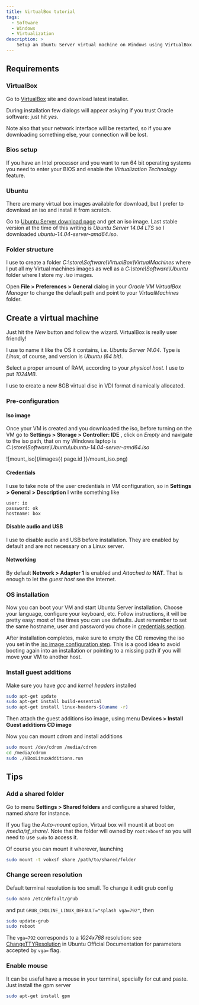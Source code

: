```yaml
---
title: VirtualBox tutorial
tags:
  - Software
  - Windows
  - Virtualization
description: >
    Setup an Ubuntu Server virtual machine on Windows using VirtualBox.
---
```


## Requirements

### VirtualBox

Go to [VirtualBox][virtualbox-homepage] site and download latest installer.

During installation few dialogs will appear askying if you trust Oracle software: just hit *yes*.

Note also that your network interface will be restarted, so if you are downloading something else, your connection will be lost.

### Bios setup

If you have an Intel processor and you want to run 64 bit operating systems you need to enter your BIOS and enable the *Virtualization Technology* feature.

### Ubuntu

There are many virtual box images available for download, but I prefer to download an iso and install it from scratch.

Go to [Ubuntu Server download page][ubuntu-download] and get an iso image. Last stable version  at the time of this writing is *Ubuntu Server 14.04 LTS* so I downloaded *ubuntu-14.04-server-amd64.iso*.

### Folder structure

I use to create a folder *C:\store\Software\VirtualBox\VirtualMachines* where I put all my Virtual machines images as well as a *C:\store\Software\Ubuntu* folder where I store my *.iso* images.

Open **File > Preferences > General** dialog in your *Oracle VM VirtualBox Manager* to change the default path and point to your *VirtualMachines* folder.

## Create a virtual machine

Just hit the *New* button and follow the wizard. VirtualBox is really user friendly!

I use to name it like the OS it contains, i.e. *Ubuntu Server 14.04*.
Type is *Linux*, of course, and version is *Ubuntu (64 bit)*.

Select a proper amount of RAM, according to your *physical host*. I use to put *1024MB*.

I use to create a new 8GB virtual disc in VDI format dinamically allocated.

### Pre-configuration

#### Iso image

Once your VM is created and you downloaded the iso, before turning on the VM go to **Settings > Storage > Controller: IDE** , click on *Empty* and navigate to the iso path, that on my Windows laptop is *C:\store\Software\Ubuntu\ubuntu-14.04-server-amd64.iso*

![mount_iso](/images{{ page.id }}/mount_iso.png)

#### Credentials

I use to take note of the user credentials in VM configuration, so in **Settings > General > Description** I write something like

```
user: io
password: ok
hostname: box
```

#### Disable audio and USB

I use to disable audio and USB before installation. They are enabled by default and are not necessary on a Linux server.

#### Networking

By default **Network > Adapter 1** is enabled and *Attached to* **NAT**. That is enough to let the *guest host* see the Internet.

### OS installation

Now you can boot your VM and start Ubuntu Server installation. Choose your language, configure your keyboard, etc. Follow instructions, it will be pretty easy: most of the times you can use defaults. Just remember to set the same hostname, user and password you chose in [credentials section](#credentials).

After installation completes, make sure to empty the CD removing the iso you set in the [iso image configuration step](#iso-image). This is a good idea to avoid  booting again into an installation or pointing to a missing path if you will move your VM to another host.

### Install guest additions

Make sure you have *gcc* and *kernel headers* installed

```bash
sudo apt-get update
sudo apt-get install build-essential
sudo apt-get install linux-headers-$(uname -r)
```

Then attach the guest additions iso image, using menu **Devices > Install Guest additions CD image**

Now you can mount cdrom and install additions

```bash
sudo mount /dev/cdrom /media/cdrom
cd /media/cdrom
sudo ./VBoxLinuxAdditions.run
```

## Tips

### Add a shared folder

Go to menu **Settings > Shared folders** and configure a shared folder, named *share* for instance.

If you flag the *Auto-mount* option, Virtual box will mount it at boot on */media/sf_share/*. Note that the folder will owned by `root:vboxsf` so you will need to use `sudo` to access it.

Of course you can mount it wherever, launching

```bash
sudo mount -t vobxsf share /path/to/shared/folder
```

### Change screen resolution

Default terminal resolution is too small. To change it edit grub config

```bash
sudo nano /etc/default/grub
```

and put `GRUB_CMDLINE_LINUX_DEFAULT="splash vga=792"`, then

```bash
sudo update-grub
sudo reboot
```

The `vga=792` corresponds to a *1024x768* resolution: see [ChangeTTYResolution](https://help.ubuntu.com/community/ChangeTTYResolution) in Ubuntu Official Documentation for parameters accepted by `vga=` flag.

### Enable mouse

It can be useful have a mouse in your terminal, specially for cut and paste. Just install the gpm server

```bash
sudo apt-get install gpm
```

[ubuntu-download]: http://www.ubuntu.com/download/server
[virtualbox-homepage]: https://www.virtualbox.org/
